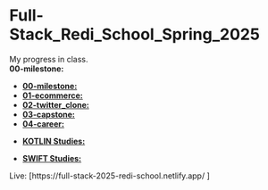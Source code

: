 # Full-Stack_Redi_School_Spring_2025

My progress in class. 
<br>
<b>00-milestone:</b> <br>
<ul>
  <li><a href="https://www.example.com](https://github.com/Lilian-CR/Full-Stack_Redi_School_Spring_2025/blob/00-milestone/00-milestone.html"><b>00-milestone:</b></a></li>
  <li><a href="https://www.example.com"><b>01-ecommerce:</b></a></li>
  <li><a href="https://www.example.com"><b>02-twitter_clone:</b></a></li>
  <li><a href="https://www.example.com"><b>03-capstone:</b></a></li>
  <li><a href="https://www.example.com"><b>04-career:</b></a></li>
</ul>
<ul>
  <li><a href="https://www.example.com"><b>KOTLIN Studies:</b></a></li>
</ul>
<ul>
  <li><a href="https://www.example.com"><b>SWIFT Studies:</b></a></li>
</ul>
Live: [https://full-stack-2025-redi-school.netlify.app/ ]
